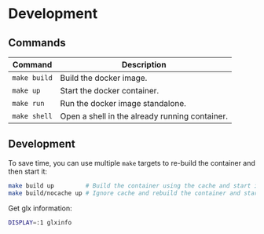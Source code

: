 # Development

## Commands

| Command      | Description                                    |
| ------------ | ---------------------------------------------- |
| `make build` | Build the docker image.                        |
| `make up`    | Start the docker container.                    |
| `make run`   | Run the docker image standalone.               |
| `make shell` | Open a shell in the already running container. |

## Development

To save time, you can use multiple `make` targets to re-build the container and then start it:

```bash
make build up         # Build the container using the cache and start it.
make build/nocache up # Ignore cache and rebuild the container and start it.
```

Get glx information:

```bash
DISPLAY=:1 glxinfo
```